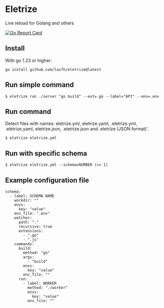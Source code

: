 # Eletrize

Live reload for Golang and others

[![Go Report Card](https://goreportcard.com/badge/github.com/lasfh/eletrize)](https://goreportcard.com/report/github.com/lasfh/eletrize)

## Install

With go 1.23 or higher:

```
go install github.com/lasfh/eletrize@latest
```

## Run simple command
```
$ eletrize run ./server "go build" --ext=.go --label="API" --env=.env
```

## Run command

Detect files with names: eletrize.yml, eletrize.yaml, .eletrize.yml, .eletrize.yaml, eletrize.json, .eletrize.json and .eletrize (JSON format)'.

```
$ eletrize eletrize.yml
```

## Run with specific schema

```
$ eletrize eletrize.yml --schema=NUMBER (>= 1)
```

## Example configuration file
```
schema:
  - label: SCHEMA NAME
    workdir: ""
    envs:
      key: "value"
    env_file: ".env"
    watcher:
      path: "."
      recursive: true
      extensions:
        - ".go"
        - ".js"
    commands:
      build:
        method: "go"
        args:
          - "build"
        envs:
          key: "value"
        env_file: ""
      run:
        - label: WORKER
          method: "./worker"
          envs:
            key: "value"
          env_file: ""
